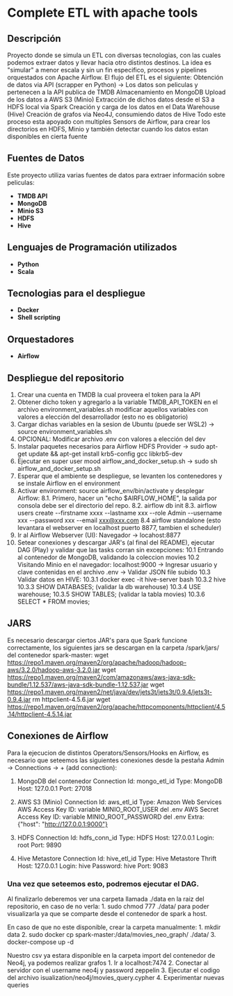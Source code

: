 # Complete ETL with apache tools

## Descripción
Proyecto donde se simula un ETL con diversas tecnologias, con las cuales podemos extraer datos y llevar hacia otro distintos destinos.
La idea es "simular" a menor escala y sin un fin especifico, procesos y pipelines orquestados con Apache Airflow. 
El flujo del ETL es el siguiente:
    Obtención de datos via API (scrapper en Python) -> Los datos son peliculas y pertenecen a la API publica de TMDB 
    Almacenamiento en MongoDB
    Upload de los datos a AWS S3 (Minio)
    Extracción de dichos datos desde el S3 a HDFS local via Spark
    Creación y carga de los datos en el Data Warehouse (Hive)
    Creación de grafos via Neo4J, consumiendo datos de Hive
Todo este proceso esta apoyado con multiples Sensors de Airflow, para crear los directorios en HDFS, Minio y también detectar cuando
los datos estan disponibles en cierta fuente

## Fuentes de Datos
Este proyecto utiliza varias fuentes de datos para extraer información sobre peliculas:

- **TMDB API**
- **MongoDB**
- **Minio S3**
- **HDFS**
- **Hive**

## Lenguajes de Programación utilizados
- **Python**
- **Scala**

## Tecnologias para el despliegue
- **Docker**
- **Shell scripting**

## Orquestadores
- **Airflow**


## Despliegue del repositorio ##
1. Crear una cuenta en TMDB la cual proveera el token para la API
2. Obtener dicho token y agregarlo a la variable TMDB_API_TOKEN en el archivo environment_variables.sh
    modificar aquellos variables con valores a elección del desarrollador (esto no es obligatorio)
3. Cargar dichas variables en la sesion de Ubuntu (puede ser WSL2) -> source environment_variables.sh
4. OPCIONAL: Modificar archivo .env con valores a elección del dev
5. Instalar paquetes necesarios para Airflow HDFS Provider -> sudo apt-get update && apt-get install krb5-config gcc libkrb5-dev
6. Ejecutar en super user mood airflow_and_docker_setup.sh -> sudo sh airflow_and_docker_setup.sh
7. Esperar que el ambiente se despliegue, se levanten los contenedores y se instale Airflow en el environment
8. Activar environment: source airflow_env/bin/activate y desplegar Airflow:
    8.1. Primero, hacer un "echo $AIRFLOW_HOME", la salida por consola debe ser el directorio del repo.
    8.2. airflow db init
    8.3. airflow users create --firstname xxxx --lastname xxx --role Admin --username xxx --password xxx --email xxx@xxx.com
    8.4 airflow standalone (esto levantara el webserver en localhost puerto 8877, tambien el scheduler)
9.  Ir al Airflow Webserver (UI): Navegador -> locahost:8877
10. Setear conexiones y descargar JAR's (al final del README), ejecutar DAG (Play) y validar que las tasks corran sin excepciones:
    10.1 Entrando al contenedor de MongoDB, validando la coleccion movies
    10.2 Visitando Minio en el navegador: localhost:9000 -> Ingresar usuario y clave contenidas en el archivo .env -> Validar JSON file     subido
    10.3 Validar datos en HIVE:
            10.3.1 docker exec -it hive-server bash
            10.3.2 hive
            10.3.3 SHOW DATABASES; (validar la db warehouse)
            10.3.4 USE warehouse;
            10.3.5 SHOW TABLES; (validar la tabla movies)
            10.3.6 SELECT * FROM movies;


## JARS ###
Es necesario descargar ciertos JAR's para que Spark funcione correctamente, los siguientes jars se descargan en la carpeta
/spark/jars/ del contenedor spark-master:
wget https://repo1.maven.org/maven2/org/apache/hadoop/hadoop-aws/3.2.0/hadoop-aws-3.2.0.jar
wget https://repo1.maven.org/maven2/com/amazonaws/aws-java-sdk-bundle/1.12.537/aws-java-sdk-bundle-1.12.537.jar
wget https://repo1.maven.org/maven2/net/java/dev/jets3t/jets3t/0.9.4/jets3t-0.9.4.jar
rm httpclient-4.5.6.jar
wget https://repo1.maven.org/maven2/org/apache/httpcomponents/httpclient/4.5.14/httpclient-4.5.14.jar

## Conexiones de Airflow ###
Para la ejecucion de distintos Operators/Sensors/Hooks en Airflow, es necesario que seteemos las siguientes conexiones
desde la pestaña Admin -> Connections -> + (add connection):

1. MongoDB del contenedor
    Connection Id: mongo_etl_id
    Type: MongoDB
    Host: 127.0.0.1
    Port: 27018

2. AWS S3 (Minio)
    Connection Id: aws_etl_id
    Type: Amazon Web Services
    AWS Access Key ID: variable MINIO_ROOT_USER del .env
    AWS Secret Access Key ID: variable MINIO_ROOT_PASSWORD del .env
    Extra: {"host": "http://127.0.0.1:9000"}

3. HDFS
    Connection Id: hdfs_conn_id
    Type: HDFS
    Host: 127.0.0.1
    Login: root
    Port: 9890

4. Hive Metastore
    Connection Id: hive_etl_id
    Type: Hive Metastore Thrift
    Host: 127.0.0.1
    Login: hive
    Password: hive
    Port: 9083

### Una vez que seteemos esto, podremos ejecutar el DAG. ###
Al finalizarlo deberemos ver una carpeta llamada ./data en la raiz del repositorio, en caso de no verla:
    1. sudo chmod 777 ./data/ para poder visualizarla ya que se comparte desde el contenedor de spark a host.

En caso de que no este disponible, crear la carpeta manualmente:
    1. mkdir data
    2. sudo docker cp spark-master:/data/movies_neo_graph/ ./data/
    3. docker-compose up -d

Nuestro csv ya estara disponible en la carpeta import del contenedor de Neo4j, ya podemos realizar grafos
    1. Ir a localhost:7474
    2. Conectar al servidor con el username neo4j y password zeppelin
    3. Ejecutar el codigo del archivo isualization/neo4j/movies_query.cypher
    4. Experimentar nuevas queries